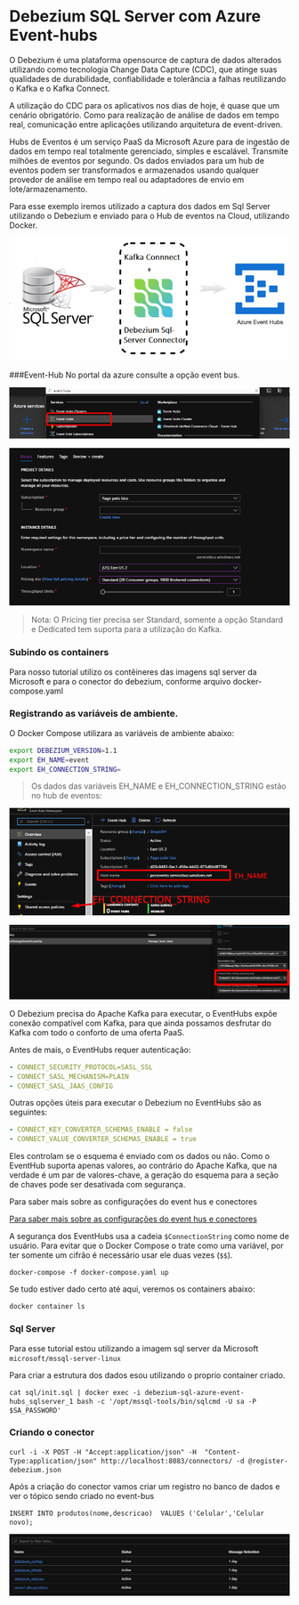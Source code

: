 # Debezium SQL Server com Azure Event-hubs

O Debezium é uma plataforma opensource de captura de dados alterados utilizando como tecnologia Change Data Capture (CDC), que atinge suas qualidades de durabilidade, confiabilidade e tolerância a falhas reutilizando o Kafka e o Kafka Connect. 

A utilização do CDC para os aplicativos nos dias de hoje, é quase que um cenário obrigatório. Como para realização de análise de dados em tempo real, comunicação entre aplicações utilizando arquitetura de event-driven.

Hubs de Eventos é um serviço PaaS da Microsoft Azure para de ingestão de dados em tempo real totalmente gerenciado, simples e escalável. Transmite milhões de eventos por segundo.
Os dados enviados para um hub de eventos podem ser transformados e armazenados usando qualquer provedor de análise em tempo real ou adaptadores de envio em lote/armazenamento.

Para esse exemplo iremos utilizado a captura dos dados em Sql Server utilizando o Debezium e enviado para o Hub de eventos na Cloud, utilizando Docker.

![Arquitetura](https://raw.githubusercontent.com/nandorsilva/debezium-sql-azure-event-hubs/master/doc/arquitetura.png "Arquitetura")

###Event-Hub
No portal da azure consulte a opção event bus.

![](https://raw.githubusercontent.com/nandorsilva/debezium-sql-azure-event-hubs/master/doc/event-bus-1.png)


![](https://raw.githubusercontent.com/nandorsilva/debezium-sql-azure-event-hubs/master/doc/event-bus-2.png)

> Nota: O Pricing tier precisa ser Standard, somente a opção Standard e Dedicated tem suporta para a utilização do Kafka.

### Subindo os containers
Para nosso tutorial utilizo os contêineres das imagens sql server da Microsoft e para o conector do debezium, conforme arquivo docker-compose.yaml

### Registrando as variáveis de ambiente.

O Docker Compose utilizara as variáveis de ambiente abaixo:

```bash
export DEBEZIUM_VERSION=1.1
export EH_NAME=event
export EH_CONNECTION_STRING=
```
> Os dados das variáveis EH_NAME e EH_CONNECTION_STRING estão no hub de eventos:

![](https://raw.githubusercontent.com/nandorsilva/debezium-sql-azure-event-hubs/master/doc/event-bus-3.png)

![](https://raw.githubusercontent.com/nandorsilva/debezium-sql-azure-event-hubs/master/doc/event-bus-4.png)

O Debezium precisa do Apache Kafka para executar, o EventHubs expõe conexão compatível com Kafka, para que ainda possamos desfrutar do Kafka com todo o conforto de uma oferta PaaS.

Antes de mais, o EventHubs requer autenticação:

```yaml
- CONNECT_SECURITY_PROTOCOL=SASL_SSL
- CONNECT_SASL_MECHANISM=PLAIN
- CONNECT_SASL_JAAS_CONFIG
```
Outras opções úteis para executar o Debezium no EventHubs são as seguintes:

```yaml
- CONNECT_KEY_CONVERTER_SCHEMAS_ENABLE = false 
- CONNECT_VALUE_CONVERTER_SCHEMAS_ENABLE = true
```

Eles controlam se o esquema é enviado com os dados ou não. Como o EventHub suporta apenas valores, ao contrário do Apache Kafka, que na verdade é um par de valores-chave, a geração do esquema para a seção de chaves pode ser desativada com segurança.  

Para saber mais sobre as configurações do event hus e conectores

[Para saber mais sobre as configurações do event hus e conectores](https://github.com/debezium/docker-images/tree/master/connect-base/0.10#others)

A segurança dos EventHubs usa a cadeia `$ConnectionString` como nome de usuário. Para evitar que o Docker Compose o trate como uma variável, por ter somente um cifrão é necessário usar ele duas vezes (`$$`).

```shell
docker-compose -f docker-compose.yaml up
```

Se tudo estiver dado certo até aqui, veremos os containers abaixo:

```shell
docker container ls
```

### Sql Server

Para esse tutorial estou utilizando a imagem sql server da Microsoft `microsoft/mssql-server-linux`

Para criar a estrutura dos dados esou utilizando o proprio container criado.
```shell
cat sql/init.sql | docker exec -i debezium-sql-azure-event-hubs_sqlserver_1 bash -c '/opt/mssql-tools/bin/sqlcmd -U sa -P $SA_PASSWORD'
```

### Criando o conector
```shell
curl -i -X POST -H "Accept:application/json" -H  "Content-Type:application/json" http://localhost:8083/connectors/ -d @register-debezium.json
```

Após a criação do conector vamos criar um registro no banco de dados e ver o tópico sendo criado no event-bus

```shell
INSERT INTO produtos(nome,descricao)  VALUES ('Celular','Celular novo);
```
![](https://raw.githubusercontent.com/nandorsilva/debezium-sql-azure-event-hubs/master/doc/event-bus-5.png)


